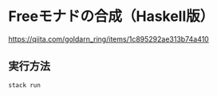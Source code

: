 # Freeモナドの合成（Haskell版）

https://qiita.com/goldarn_ring/items/1c895292ae313b74a410

## 実行方法

```
stack run
```

